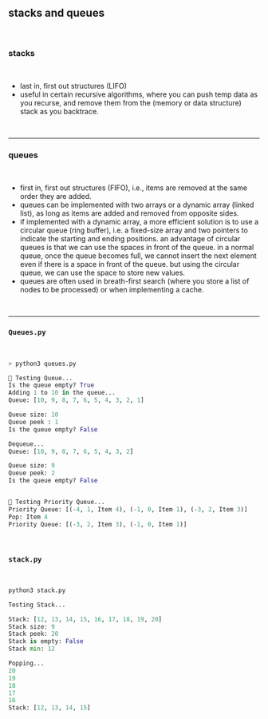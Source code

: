 ## stacks and queues

<br>

### stacks

<br>

* last in, first out structures (LIFO)
* useful in certain recursive algorithms, where you can push temp data as you recurse, and remove them from the (memory or data structure) stack as you backtrace.


<br>

----

### queues 

<br>

* first in, first out structures (FIFO), i.e., items are removed at the same order they are added.
* queues can be implemented with two arrays or a dynamic array (linked list), as long as items are added and removed from opposite sides.
* if implemented with a dynamic array, a more efficient solution is to use a circular queue (ring buffer), i.e. a fixed-size array and two pointers to indicate the starting and ending positions. an advantage of circular queues is that we can use the spaces in front of the queue. in a normal queue, once the queue becomes full, we cannot insert the next element even if there is a space in front of the queue. but using the circular queue, we can use the space to store new values.
* queues are often used in breath-first search (where you store a list of nodes to be processed) or when implementing a cache.


<br>

----

### `Queues.py`

<br>

```python
> python3 queues.py

🧪 Testing Queue...
Is the queue empty? True
Adding 1 to 10 in the queue...
Queue: [10, 9, 8, 7, 6, 5, 4, 3, 2, 1]

Queue size: 10
Queue peek : 1
Is the queue empty? False

Dequeue...
Queue: [10, 9, 8, 7, 6, 5, 4, 3, 2]

Queue size: 9
Queue peek: 2
Is the queue empty? False


🧪 Testing Priority Queue...
Priority Queue: [(-4, 1, Item 4), (-1, 0, Item 1), (-3, 2, Item 3)]
Pop: Item 4
Priority Queue: [(-3, 2, Item 3), (-1, 0, Item 1)]
```

<br>

### `stack.py`

<br>

```python
python3 stack.py

Testing Stack...

Stack: [12, 13, 14, 15, 16, 17, 18, 19, 20]
Stack size: 9
Stack peek: 20
Stack is empty: False
Stack min: 12

Popping...
20
19
18
17
16
Stack: [12, 13, 14, 15]
```
